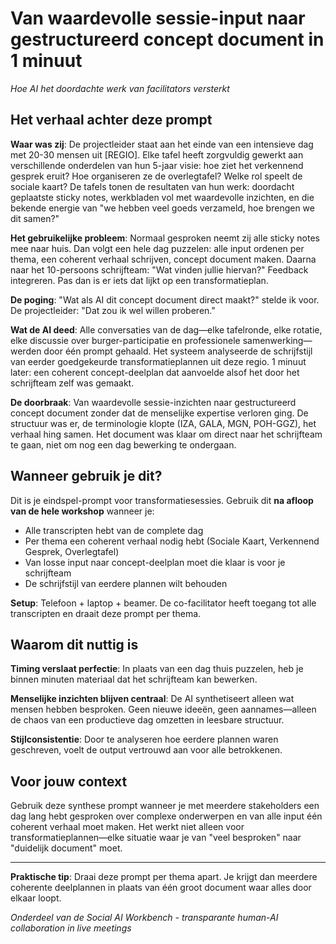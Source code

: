 # Van waardevolle sessie-input naar gestructureerd concept document in 1 minuut

*Hoe AI het doordachte werk van facilitators versterkt*

## Het verhaal achter deze prompt

**Waar was zij**: De projectleider staat aan het einde van een intensieve dag met 20-30 mensen uit [REGIO]. Elke tafel heeft zorgvuldig gewerkt aan verschillende onderdelen van hun 5-jaar visie: hoe ziet het verkennend gesprek eruit? Hoe organiseren ze de overlegtafel? Welke rol speelt de sociale kaart? De tafels tonen de resultaten van hun werk: doordacht geplaatste sticky notes, werkbladen vol met waardevolle inzichten, en die bekende energie van "we hebben veel goeds verzameld, hoe brengen we dit samen?"

**Het gebruikelijke probleem**: Normaal gesproken neemt zij alle sticky notes mee naar huis. Dan volgt een hele dag puzzelen: alle input ordenen per thema, een coherent verhaal schrijven, concept document maken. Daarna naar het 10-persoons schrijfteam: "Wat vinden jullie hiervan?" Feedback integreren. Pas dan is er iets dat lijkt op een transformatieplan.

**De poging**: "Wat als AI dit concept document direct maakt?" stelde ik voor. De projectleider: "Dat zou ik wel willen proberen."

**Wat de AI deed**: Alle conversaties van de dag—elke tafelronde, elke rotatie, elke discussie over burger-participatie en professionele samenwerking—werden door één prompt gehaald. Het systeem analyseerde de schrijfstijl van eerder goedgekeurde transformatieplannen uit deze regio. 1 minuut later: een coherent concept-deelplan dat aanvoelde alsof het door het schrijfteam zelf was gemaakt.

**De doorbraak**: Van waardevolle sessie-inzichten naar gestructureerd concept document zonder dat de menselijke expertise verloren ging. De structuur was er, de terminologie klopte (IZA, GALA, MGN, POH-GGZ), het verhaal hing samen. Het document was klaar om direct naar het schrijfteam te gaan, niet om nog een dag bewerking te ondergaan.

## Wanneer gebruik je dit?

Dit is je eindspel-prompt voor transformatiesessies. Gebruik dit **na afloop van de hele workshop** wanneer je:

- Alle transcripten hebt van de complete dag
- Per thema een coherent verhaal nodig hebt (Sociale Kaart, Verkennend Gesprek, Overlegtafel)
- Van losse input naar concept-deelplan moet die klaar is voor je schrijfteam
- De schrijfstijl van eerdere plannen wilt behouden

**Setup**: Telefoon + laptop + beamer. De co-facilitator heeft toegang tot alle transcripten en draait deze prompt per thema.

## Waarom dit nuttig is

**Timing verslaat perfectie**: In plaats van een dag thuis puzzelen, heb je binnen minuten materiaal dat het schrijfteam kan bewerken.

**Menselijke inzichten blijven centraal**: De AI synthetiseert alleen wat mensen hebben besproken. Geen nieuwe ideeën, geen aannames—alleen de chaos van een productieve dag omzetten in leesbare structuur.

**Stijlconsistentie**: Door te analyseren hoe eerdere plannen waren geschreven, voelt de output vertrouwd aan voor alle betrokkenen.

## Voor jouw context

Gebruik deze synthese prompt wanneer je met meerdere stakeholders een dag lang hebt gesproken over complexe onderwerpen en van alle input één coherent verhaal moet maken. Het werkt niet alleen voor transformatieplannen—elke situatie waar je van "veel besproken" naar "duidelijk document" moet.

---

**Praktische tip**: Draai deze prompt per thema apart. Je krijgt dan meerdere coherente deelplannen in plaats van één groot document waar alles door elkaar loopt.

*Onderdeel van de Social AI Workbench - transparante human-AI collaboration in live meetings*